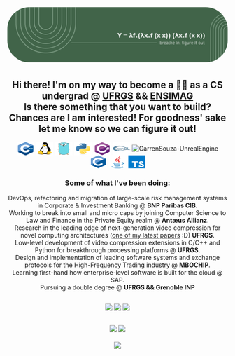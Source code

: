 <!-- Pics -->
<div align="center">
  <img align="center" alt="GarrenSouza-allianz" style="border-radius:50px;" src="https://raw.githubusercontent.com/GarrenSouza/GarrenSouza/main/img/new-cover.png">
</div>

#
<div align="center">
<h2>Hi there! I'm on my way to become a 🧙‍♂️ as a CS undergrad @ <a href="http://www.ufrgs.br/ufrgs/inicial">UFRGS</a> && <a href="https://ensimag.grenoble-inp.fr/">ENSIMAG</a><br/>
  Is there something that you want to build? Chances are I am interested! For goodness' sake let me know so we can figure it out!</h2>
</div>
  
<!-- Languages and Tools -->    
<p></p>
<div align="center">
  <img align="center" alt="GarrenSouza-C++" height="30" width="40" src="https://raw.githubusercontent.com/devicons/devicon/master/icons/cplusplus/cplusplus-original.svg">
  <img align="center" alt="GarrenSouza-Linux" height="30" width="40" src="https://raw.githubusercontent.com/devicons/devicon/master/icons/linux/linux-original.svg">
  <img align="center" alt="GarrenSouza-Go" height="30" width="40" src="https://raw.githubusercontent.com/devicons/devicon/master/icons/go/go-original.svg">
  <img align="center" alt="GarrenSouza-Python" height="30" width="40" src="https://raw.githubusercontent.com/devicons/devicon/master/icons/python/python-original.svg">
  <img align="center" alt="GarrenSouza-Csharp" height="30" width="40" src="https://raw.githubusercontent.com/devicons/devicon/master/icons/csharp/csharp-original.svg">
  <img align="center" alt="GarrenSouza-OpenGl" height="30" width="40" src="https://raw.githubusercontent.com/devicons/devicon/master/icons/opengl/opengl-original.svg">
  <img align="center" alt="GarrenSouza-UnrealEngine" height="30" width="40" src="https://raw.githubusercontent.com/kenangundogan/fontisto/036b7eca71aab1bef8e6a0518f7329f13ed62f6b/icons/svg/brand/unreal-engine.svg">
  <img align="center" alt="GarrenSouza-C" height="30" width="40" src="https://raw.githubusercontent.com/devicons/devicon/master/icons/c/c-original.svg">
  <img align="center" alt="GarrenSouza-Java" height="30" width="40" src="https://raw.githubusercontent.com/devicons/devicon/master/icons/java/java-original.svg">  
  <img align="center" alt="GarrenSouza-Ts" height="30" width="40" src="https://raw.githubusercontent.com/devicons/devicon/master/icons/typescript/typescript-plain.svg">
</div>

<div align="center">
  <h3> Some of what I've been doing: </h3>
  <p> DevOps, refactoring and migration of large-scale risk management systems in Corporate & Investment Banking @ <b>BNP Paribas CIB</b>. <br>
      Working to break into small and micro caps by joining Computer Science to Law and Finance in the Private Equity realm @ <b>Antæus Allianz</b>. <br>
      Research in the leading edge of next-generation video compression for novel computing architectures (<a href="https://ieeexplore.ieee.org/document/9937683/">one of my latest papers</a> :D) <b>UFRGS</b>. <br>
      Low-level development of video compression extensions in C/C++ and Python for breakthrough processing platforms @ <b>UFRGS</b>. <br>
      Design and implementation of leading software systems and exchange protocols for the High-Frequency Trading industry @ <b>MBOCHIP</b>. <br>
      Learning first-hand how enterprise-level software is built for the cloud @ SAP. <br>
      Pursuing a double degree @ <b>UFRGS && Grenoble INP</b>
</div>

##
  
<!-- Social -->  
  
<div align="center"> 
  <a href="https://www.instagram.com/_garren.s/" target="_blank"><img src="https://img.shields.io/badge/-Instagram-%23E4405F?style=for-the-badge&logo=instagram&logoColor=white" target="_blank"></a>
  <a href = "mailto:garrenlus.de-souza@grenoble-inp.org"><img src="https://img.shields.io/badge/-Gmail-%23333?style=for-the-badge&logo=gmail&logoColor=white" target="_blank"></a>
  <a href="https://www.linkedin.com/in/garrenlus-souza/" target="_blank"><img src="https://img.shields.io/badge/-LinkedIn-%230077B5?style=for-the-badge&logo=linkedin&logoColor=white" target="_blank"></a> 
</div>  

##  
  
<div align="center">
  <img height="180em" src="https://github-readme-stats.vercel.app/api/top-langs/?username=GarrenSouza&layout=compact&langs_count=7&theme=dracula"/>    
  <img height="180em" src="https://github-readme-stats.vercel.app/api?username=GarrenSouza&show_icons=true&theme=dracula&include_all_commits=true&count_private=true"/>
</div>

<br>

<!-- Stats -->   
<div align="center">
  <img align="center" height="220em" src="https://github-readme-streak-stats.herokuapp.com/?user=GarrenSouza&count_private=true&theme=dracula&include_all_commits=true">   
</div>
 
